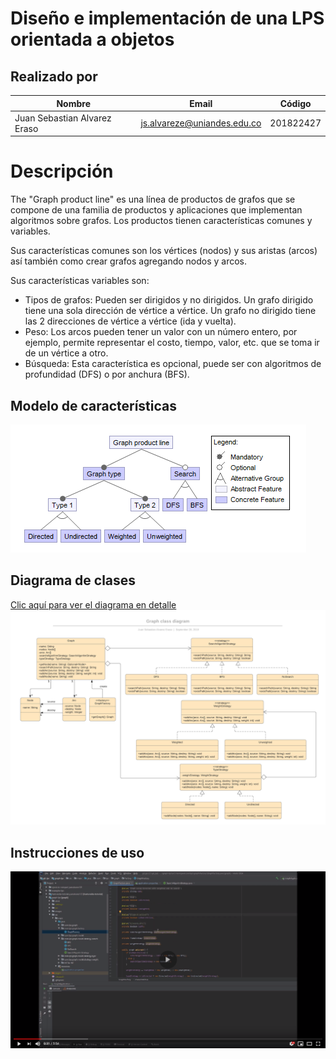 # Diseño e implementación de una LPS orientada a objetos

## Realizado por

|Nombre                      |Email                      |Código   |
|----------------------------|---------------------------|---------|
|Juan Sebastian Alvarez Eraso|js.alvareze@uniandes.edu.co|201822427|

# Descripción

The "Graph product line" es una línea de productos de grafos que se compone de una familia de productos y aplicaciones que implementan algoritmos sobre grafos. Los productos tienen características comunes y variables.

Sus características comunes son los vértices (nodos) y sus aristas (arcos) así también como crear grafos agregando nodos y arcos.

Sus características variables son:
* Tipos de grafos: Pueden ser dirigidos y no dirigidos. Un grafo dirigido tiene una sola dirección de vértice a vértice. Un grafo no dirigido tiene las 2 direcciones de vértice a vértice (ida y vuelta).
* Peso: Los arcos pueden tener un valor con un número entero, por ejemplo, permite representar el costo, tiempo, valor, etc. que se toma ir de un vértice a otro.
* Búsqueda: Esta característica es opcional, puede ser con algoritmos de profundidad (DFS) o por anchura (BFS).

## Modelo de características

![Image](https://github.com/MISO4204-201920/graph-lps/blob/master/images/feature-model.png)

## Diagrama de clases

[Clic aquí para ver el diagrama en detalle](https://www.lucidchart.com/invitations/accept/8c636d7d-ed46-4455-ab5f-a3506aa81ddf)
![Image](https://github.com/MISO4204-201920/graph-lps/blob/master/images/class-diagram-1.png)

## Instrucciones de uso

[![](https://github.com/MISO4204-201920/graph-lps/blob/master/images/video-2.png)](https://www.youtube.com/watch?v=0peJ3ESJckA)
